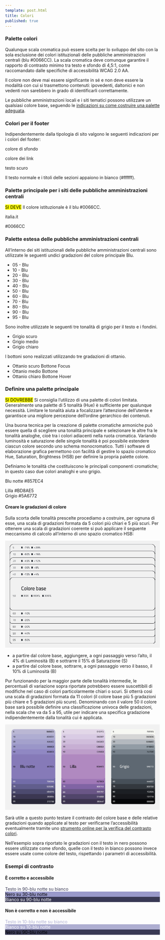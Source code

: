 ```yaml
---
template: post.html
title: Colori
published: true
---
```


### Palette colori

Qualunque scala cromatica può essere scelta per lo sviluppo del sito con la sola esclusione dei colori istituzionali delle pubbliche amministrazioni centrali  (blu #0066CC). La scala cromatica deve comunque garantire il rapporto di contrasto minimo tra testo e sfondo di 4,5:1, come raccomandato dalle specifiche di accessibilità WCAG 2.0 AA.

Il colore non deve mai essere significante in sé e non deve essere la modalità con cui si trasmettono contenuti:
ipovedenti, daltonici e non vedenti non sarebbero in grado di identificarli correttamente.

Le pubbliche amministrazioni locali e i siti tematici possono utilizzare un qualsiasi colore base,
seguendo le [indicazioni su come costruire una palette adeguata](/linee-guida/colori#definire-una-palette-principale).

### Colori per il footer

Indipendentemente dalla tipologia di sito valgono le seguenti indicazioni per i colori del footer:

<div class="palette-example"><p class="ita-colore-footer-background">colore di sfondo</p></div>
<div class="palette-example"><p class="ita-colore-ottanio-chiaro">colore dei link</p></div>
<div class="palette-example"><p class="ita-colore-footer-testo-scuro">testo scuro</p></div>

Il testo normale e i titoli delle sezioni appaiono in bianco (#ffffff).

### Palette principale per i siti delle pubbliche amministrazioni centrali

<div class="lg-callout lg-callout-must">
<mark>SI DEVE</mark> Il colore istituzionale è il blu #0066CC.
</div>

<div class="lg-example-colore-blu-italia">
  <div class="ita-bg-colore-blu-italia-50">
      <p class="h3">italia.it</p>
      <p class="h4">#0066CC</p>
  </div>
</div>

<!-- ![html](/images/blu.png) -->

### Palette estesa delle pubbliche amministrazioni centrali

All’interno dei siti istituzionali delle pubbliche amministrazioni centrali
sono utilizzate le seguenti undici gradazioni del colore principale Blu.

<ul class="palette-example">
  <li class="ita-colore-blu-italia-05">
                        05 - Blu</li>
  <li class="ita-colore-blu-italia-10">
                        10 - Blu</li>
  <li class="ita-colore-blu-italia-20">
                        20 - Blu</li>
  <li class="ita-colore-blu-italia-30">
                        30 - Blu</li>
  <li class="ita-colore-blu-italia-40">
                        40 - Blu</li>
  <li class="ita-colore-blu-italia-50">
                        50 - Blu</li>
  <li class="ita-colore-blu-italia-60">
                        60 - Blu</li>
  <li class="ita-colore-blu-italia-70">
                        70 - Blu</li>
  <li class="ita-colore-blu-italia-80">
                        80 - Blu</li>
  <li class="ita-colore-blu-italia-90">
                        90 - Blu</li>
  <li class="ita-colore-blu-italia-95">
                        95 - Blu</li>
</ul>

Sono inoltre utilizzate le seguenti tre tonalità di grigio per il testo e i fondini.

<ul class="palette-example">
  <li class="ita-colore-grigio-scuro">
                        Grigio scuro
  </li>
  <li class="ita-colore-grigio-medio">
                        Grigio medio
  </li>
  <li class="ita-colore-grigio-chiaro">
                        Grigio chiaro
  </li>
</ul>

I bottoni sono realizzati utilizzando tre gradazioni di ottanio.

<ul class="palette-example">
  <li class="ita-colore-ottanio-scuro">
                        Ottanio scuro Bottone Focus
  <li class="ita-colore-ottanio-medio">
                        Ottanio medio Bottone
  <li class="ita-colore-ottanio-chiaro">
                        Ottanio chiaro Bottone Hover
  </li>
</ul>

### Definire una palette principale

<div class="lg-callout lg-callout-should">
<mark>SI DOVREBBE</mark> Si consiglia l’utilizzo di una palette di colori limitata. Generalmente una palette di 5 tonalità (Hue) è sufficiente per qualunque necessità. Limitare le tonalità aiuta a focalizzare l’attenzione dell’utente e garantisce una migliore percezione dell’ordine gerarchico dei contenuti.</div>

Una buona tecnica per la creazione di palette cromatiche armoniche può essere quella di scegliere una tonalità principale e selezionare le altre fra le tonalità analoghe, cioè tra i colori adiacenti nella ruota cromatica. Variando luminosità e saturazione delle singole tonalità è poi possibile estendere ciascun colore secondo uno schema monocromatico. Tutti i software di elaborazione grafica permettono con facilità di gestire lo spazio cromatico Hue, Saturation, Brightness (HSB) per definire la propria palette colore.


Definiamo le tonalità che costituiscono le principali componenti cromatiche;
in questo caso due colori analoghi e uno grigio.

<div class="lg-example-palette-1 row">
  <div class="col-xs-12 col-md-4"><div style="background: #857EC4"></div><p>Blu notte #857EC4<p></div>
  <div class="col-xs-12 col-md-4"><div style="background: #BD8AE5"></div>Lilla #BD8AE5</div>
  <div class="col-xs-12 col-md-4"><div style="background: #5A6772"></div>Grigio #5A6772</div>
</div>

<!-- ![html](/images/palette-personale.jpg) -->

#### Creare le gradazioni di colore
Sulla scorta delle tonalità prescelte procediamo a costruire, per ognuna di esse, una scala di gradazioni formata da 5 colori più chiari e 5 più scuri. Per ottenere una scala di gradazioni coerente si può applicare il seguente meccanismo di calcolo all’interno di uno spazio cromatico HSB:

![](/images/costruire-palette.jpg)

- a partire dal colore base, aggiungere, a ogni passaggio verso l’alto, il 4% di Luminosità (B) e sottrarre il 15% di Saturazione (S)
- a partire dal colore base, sottrarre, a ogni passaggio verso il basso, il 10% di Luminosità (B)

Pur funzionando per la maggior parte delle tonalità intermedie, le percentuali di variazione sopra riportate potrebbero essere suscettibili di modifiche nel caso di colori particolarmente chiari o scuri. Si otterrà così una scala di gradazioni formata da 11 colori (il colore base più 5 gradazioni più chiare e 5 gradazioni più scure). Denominando con il valore 50 il colore base sarà possibile definire una classificazione univoca delle gradazioni, nella scala che va da 5 a 95, utile per indicare una specifica gradazione indipendentemente dalla tonalità cui è applicata.

![](/images/palette-viola.jpg)

Sarà utile a questo punto testare il contrasto del colore base e delle relative gradazioni
quando applicate al testo per verificarne l’accessibilità eventualmente tramite uno
[strumento online per la verifica del contrasto colori](http://snook.ca/technical/colour_contrast/colour.html).

Nell’esempio sopra riportato le gradazioni con il testo in nero possono essere utilizzate come sfondo,
quelle con il testo in bianco possono invece essere usate come colore del testo, rispettando i parametri di accessibilità.

### Esempi di contrasto

#### È corretto e accessibile
<div class="lg-example-palette-1 lg-example-palette-2 row">
  <div class="col-xs-12 col-md-4"><div style="color: #393954">Testo in 90-blu notte su bianco</div></div>
  <div class="col-xs-12 col-md-4"><div style="color: #000000; background: #9999C9">Nero su 30-blu notte</div></div>
  <div class="col-xs-12 col-md-4"><div style="color: white; background: #393954">Bianco su 90-blu notte</div></div>
</div>

<!-- ![html](/images/palette-corretta.jpg) -->

#### Non è corretto e non è accessibile
<div class="lg-example-palette-1 lg-example-palette-2 row">
  <div class="col-xs-12 col-md-4"><div style="color: #AEAED1">Testo in 10-blu notte su bianco</div></div>
  <div class="col-xs-12 col-md-4"><div style="color: #ffffff; background: #AEAED1">Bianco su 10-blu notte</div></div>
  <div class="col-xs-12 col-md-4"><div style="color: black; background: #393954">Nero su 90-blu notte</div></div>
</div>

<!-- ![html](/images/palette-scorretta.jpg) -->
